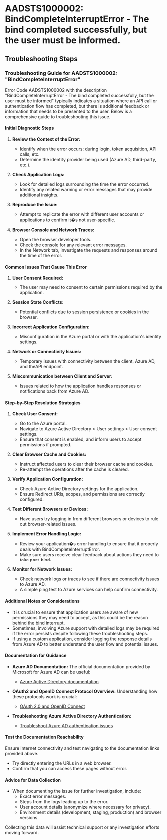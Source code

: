 # AADSTS1000002: BindCompleteInterruptError - The bind completed successfully, but the user must be informed.


## Troubleshooting Steps
### Troubleshooting Guide for AADSTS1000002: "BindCompleteInterruptError"

Error Code AADSTS1000002 with the description "BindCompleteInterruptError - The bind completed successfully, but the user must be informed" typically indicates a situation where an API call or authentication flow has completed, but there is additional feedback or information that needs to be presented to the user. Below is a comprehensive guide to troubleshooting this issue.

#### Initial Diagnostic Steps

1. **Review the Context of the Error:**
   - Identify when the error occurs: during login, token acquisition, API calls, etc.
   - Determine the identity provider being used (Azure AD, third-party, etc.).

2. **Check Application Logs:**
   - Look for detailed logs surrounding the time the error occurred.
   - Identify any related warning or error messages that may provide additional insights.

3. **Reproduce the Issue:**
   - Attempt to replicate the error with different user accounts or applications to confirm it�s not user-specific.

4. **Browser Console and Network Traces:**
   - Open the browser developer tools.
   - Check the console for any relevant error messages.
   - In the Network tab, investigate the requests and responses around the time of the error.

#### Common Issues That Cause This Error

1. **User Consent Required:**
   - The user may need to consent to certain permissions required by the application.

2. **Session State Conflicts:**
   - Potential conflicts due to session persistence or cookies in the browser.

3. **Incorrect Application Configuration:**
   - Misconfiguration in the Azure portal or with the application's identity settings.

4. **Network or Connectivity Issues:**
   - Temporary issues with connectivity between the client, Azure AD, and theAPI endpoint.

5. **Miscommunication between Client and Server:**
   - Issues related to how the application handles responses or notifications back from Azure AD.

#### Step-by-Step Resolution Strategies

1. **Check User Consent:**
   - Go to the Azure portal.
   - Navigate to Azure Active Directory > User settings > User consent settings.
   - Ensure that consent is enabled, and inform users to accept permissions if prompted.

2. **Clear Browser Cache and Cookies:**
   - Instruct affected users to clear their browser cache and cookies.
   - Re-attempt the operations after the cache is cleared.

3. **Verify Application Configuration:**
   - Check Azure Active Directory settings for the application.
   - Ensure Redirect URIs, scopes, and permissions are correctly configured.

4. **Test Different Browsers or Devices:**
   - Have users try logging in from different browsers or devices to rule out browser-related issues.

5. **Implement Error Handling Logic:**
   - Review your application�s error handling to ensure that it properly deals with BindCompleteInterruptError.
   - Make sure users receive clear feedback about actions they need to take post-bind.

6. **Monitor for Network Issues:**
   - Check network logs or traces to see if there are connectivity issues to Azure AD.
   - A simple ping test to Azure services can help confirm connectivity.

#### Additional Notes or Considerations

- It is crucial to ensure that application users are aware of new permissions they may need to accept, as this could be the reason behind the bind interrupt.
- Sometimes, involving Azure support with detailed logs may be required if the error persists despite following these troubleshooting steps.
- If using a custom application, consider logging the response details from Azure AD to better understand the user flow and potential issues.

#### Documentation for Guidance

- **Azure AD Documentation:** The official documentation provided by Microsoft for Azure AD can be useful:
  - [Azure Active Directory documentation](https://docs.microsoft.com/en-us/azure/active-directory/)

- **OAuth2 and OpenID Connect Protocol Overview:** Understanding how these protocols work is crucial:
  - [OAuth 2.0 and OpenID Connect](https://docs.microsoft.com/en-us/azure/active-directory/develop/v2-protocols-oidc)

- **Troubleshooting Azure Active Directory Authentication:** 
  - [Troubleshoot Azure AD authentication issues](https://docs.microsoft.com/en-us/azure/active-directory/develop/troubleshoot-authentication)

#### Test the Documentation Reachability

Ensure internet connectivity and test navigating to the documentation links provided above. 
- Try directly entering the URLs in a web browser.
- Confirm that you can access these pages without error.

#### Advice for Data Collection

- When documenting the issue for further investigation, include:
  - Exact error messages.
  - Steps from the logs leading up to the error.
  - User account details (anonymize where necessary for privacy).
  - Environment details (development, staging, production) and browser versions.

Collecting this data will assist technical support or any investigation efforts moving forward.